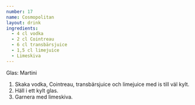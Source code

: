 ```yaml
---
number: 17
name: Cosmopolitan
layout: drink
ingredients: 
  - 4 cl vodka
  - 2 cl Cointreau
  - 6 cl transbärsjuice
  - 1,5 cl limejuice
  - Limeskiva
---
```



Glas: Martini

1) Skaka vodka, Cointreau, transbärsjuice och limejuice med is till väl kylt.  
2) Häll i ett kylt glas.  
3) Garnera med limeskiva. 